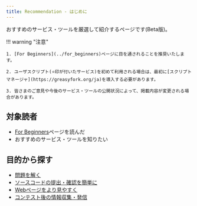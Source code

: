```yaml
---
title: Recommendation - はじめに
---
```


おすすめのサービス・ツールを厳選して紹介するページです(Beta版)。

!!! warning "注意"

    1. [For Beginners](../for_beginners)ページに目を通されることを推奨いたします。

    2. ユーザスクリプト(⭐️印が付いたサービス)を初めて利用される場合は、最初に[スクリプトマネージャ](https://greasyfork.org/ja)を導入する必要があります。

    3. 皆さまのご意見や今後のサービス・ツールの公開状況によって、掲載内容が変更される場合があります。

## 対象読者

- [For Beginners](../for_beginners)ページを読んだ
- おすすめのサービス・ツールを知りたい

## 目的から探す

- [問題を解く](./solve_problems)
- [ソースコードの提出・確認を簡単に](./submit_codes)
- [Webページをより見やすく](./improve_ui)
- [コンテスト後の情報収集・発信](./collect_info)

